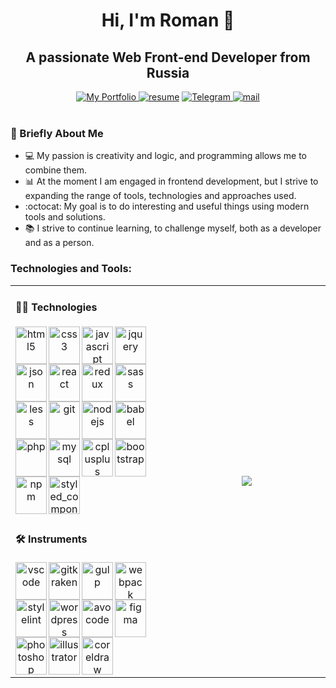 <h1 align="center">Hi, I'm Roman 👋</h1>
<h2 align="center">A passionate Web Front-end Developer from Russia</h2>
<div align="center">
  <a href="https://gnobious.github.io"><img src="https://img.shields.io/static/v1?label=&message=Roman%20Artemyev&color=blue&style=for-the-badge&logo=github" alt="My Portfolio">   </a>
  <a href="https://gnobious.github.io/Roman_Artemyev_CV.pdf"><img src="https://img.shields.io/static/v1?label=&message=My%20Resume&color=dodgerblue&style=for-the-badge&logo=adobeacrobatreader" alt="resume"></a>
  <a href="tg://resolve?domain=gnobious"><img src="https://img.shields.io/static/v1?label=&message=My%20Telegram&color=lightskyblue&style=for-the-badge&logo=telegram" alt="Telegram">
  </a>  
  <a href="mailto:gnobious@gmail.com"><img src="https://img.shields.io/static/v1?label=&message=Email%20Me&color=lightblue&style=for-the-badge&logo=gmail" alt="mail"></a>
</div>
<br />
<h3>💼 Briefly About Me</h3>
<ul>
  <li>💻  My passion is creativity and logic, and programming allows me to combine them.</li>
  <li>📊  At the moment I am engaged in frontend development, but I strive to expanding the range of tools, technologies and approaches used.</li>
  <li>:octocat: My goal is to do interesting and useful things using modern tools and solutions.</li>
  <li>📚  I strive to continue learning, to challenge myself, both as a developer and as a person.</li>
</ul>

<h3 align="left">Technologies and Tools:</h3>

<table width="800px" border="0">
  <tr><td align="center">
    <h4 align="left">👨‍💻 Technologies</h4>
    <p>
    <a href="https://www.w3.org/html/">
      <img align="left" width="50px" height="60px" alt="html5" src="https://cdn.jsdelivr.net/gh/devicons/devicon/icons/html5/html5-original-wordmark.svg" />
    </a>
    <a href="https://www.w3schools.com/css/">
      <img align="left" width="50px" height="60px" alt="css3" src="https://cdn.jsdelivr.net/gh/devicons/devicon/icons/css3/css3-original-wordmark.svg" />
    </a>
    <a href="https://developer.mozilla.org/en-US/docs/Web/JavaScript">
      <img align="left" width="50px" height="60px" alt="javascript" src="https://cdn.jsdelivr.net/gh/devicons/devicon/icons/javascript/javascript-original.svg" />
    </a>
    <a href="https://jquery.com">
      <img align="left" width="50px" height="60px" alt="jquery" src="https://cdn.jsdelivr.net/gh/devicons/devicon/icons/jquery/jquery-original-wordmark.svg" />
    </a>
    <a href="https://www.json.org/json-en.html">
      <img align="left" width="50px" height="60px" alt="json" src="https://www.vectorlogo.zone/logos/json/json-icon.svg" />
    </a>
    <a href="https://reactjs.org/">
      <img align="left" width="50px" height="60px" alt="react" src="https://cdn.jsdelivr.net/gh/devicons/devicon/icons/react/react-original-wordmark.svg" />
    </a>
    <a href="https://redux.js.org">
      <img align="left" width="50px" height="60px" alt="redux" src="https://cdn.jsdelivr.net/gh/devicons/devicon/icons/redux/redux-original.svg" />
    </a>
    <a href="https://sass-lang.com/">
      <img align="left" width="50px" height="60px" alt="sass" src="https://cdn.jsdelivr.net/gh/devicons/devicon/icons/sass/sass-original.svg" />
    </a>
    <a href="https://lesscss.org/">
      <img align="left" width="50px" height="60px" alt="less" src="https://cdn.jsdelivr.net/gh/devicons/devicon/icons/less/less-plain-wordmark.svg" />
    </a>
    <a href="https://git-scm.com/">
      <img align="left" width="50px" height="60px" alt="git" src="https://cdn.jsdelivr.net/gh/devicons/devicon/icons/git/git-original-wordmark.svg" />
    </a>
    <a href="https://nodejs.org/">
      <img align="left" width="50px" height="60px" alt="nodejs" src="https://cdn.jsdelivr.net/gh/devicons/devicon/icons/nodejs/nodejs-original-wordmark.svg" />
    </a>
    <a href="https://babeljs.io/">
      <img align="left" width="50px" height="60px" alt="babel" src="https://cdn.jsdelivr.net/gh/devicons/devicon/icons/babel/babel-original.svg" />
    </a>
    <a href="https://www.php.net/">
      <img align="left" width="50px" height="60px" alt="php" src="https://cdn.jsdelivr.net/gh/devicons/devicon/icons/php/php-original.svg" />
    </a>
    <a href="https://www.mysql.com/">
      <img align="left" width="50px" height="60px" alt="mysql" src="https://cdn.jsdelivr.net/gh/devicons/devicon/icons/mysql/mysql-original-wordmark.svg" />
    </a>
    <a href="https://www.w3schools.com/cpp/">
      <img align="left" width="50px" height="60px" alt="cplusplus" src="https://cdn.jsdelivr.net/gh/devicons/devicon/icons/cplusplus/cplusplus-original.svg" />
    </a>
    <a href="https://getbootstrap.com/">
      <img align="left" width="50px" height="60px" alt="bootstrap" src="https://cdn.jsdelivr.net/gh/devicons/devicon/icons/bootstrap/bootstrap-plain-wordmark.svg" />
    </a>
    <a href="https://www.npmjs.com/">
      <img align="left" width="50px" height="60px" alt="npm" src="https://cdn.jsdelivr.net/gh/devicons/devicon/icons/npm/npm-original-wordmark.svg" />
    </a>
    <a href="https://styled-components.com/">
      <img align="left" width="50px" height="60px" alt="styled_components" src="https://raw.githubusercontent.com/simple-icons/simple-icons/master/icons/styledcomponents.svg" />
    </a>
    </p>
  </td>
  
  <td width="50%" valign="middle" align="center" rowspan="2">
    <img src="https://github-readme-stats.vercel.app/api/top-langs/?username=gnobious&langs_count=10&layout=compact&theme=great-gatsby">
  </td></tr>
  
  <tr background-color="none"><td align="center" border="0">
    <h4 align="left">🛠 Instruments</h4>
    <a href="https://code.visualstudio.com">
      <img align="left" width="50px" height="60px" alt="vscode" src="https://cdn.jsdelivr.net/gh/devicons/devicon/icons/vscode/vscode-original.svg" />
    </a>
    <a href="https://www.gitkraken.com/">
      <img align="left" width="50px" height="60px" alt="gitkraken" src="https://github.com/detain/svg-logos/blob/master/svg/gitkraken.svg" />
    </a>
    <a href="https://gulpjs.com/">
      <img align="left" width="50px" height="60px" alt="gulp" src="https://cdn.jsdelivr.net/gh/devicons/devicon/icons/gulp/gulp-plain.svg" />
    </a>
    <a href="https://webpack.js.org/">
      <img align="left" width="50px" height="60px" alt="webpack" src="https://cdn.jsdelivr.net/gh/devicons/devicon/icons/webpack/webpack-original.svg" />
    </a>
    <a href="https://stylelint.io/">
      <img align="left" width="50px" height="60px" alt="stylelint" src="https://raw.githubusercontent.com/detain/svg-logos/master/svg/stylelint.svg" />
    </a>
    <a href="https://wordpress.com/">
      <img align="left" width="50px" height="60px" alt="wordpress" src="https://cdn.jsdelivr.net/gh/devicons/devicon/icons/wordpress/wordpress-original.svg" />
    </a>
    <a href="https://avocode.com/">
      <img align="left" width="50px" height="60px" alt="avocode" src="https://raw.githubusercontent.com/detain/svg-logos/master/svg/avocode-inc-1.svg" />
    </a>
    <a href="https://www.figma.com/">
      <img align="left" width="50px" height="60px" alt="figma" src="https://cdn.jsdelivr.net/gh/devicons/devicon/icons/figma/figma-original.svg" />
    </a>
    <a href="https://www.adobe.com/products/photoshop.html">
      <img align="left" width="50px" height="60px" alt="photoshop" src="https://cdn.jsdelivr.net/gh/devicons/devicon/icons/photoshop/photoshop-line.svg" />
    </a>
    <a href="https://www.adobe.com/products/illustrator.html">
      <img align="left" width="50px" height="60px" alt="illustrator" src="https://cdn.jsdelivr.net/gh/devicons/devicon/icons/illustrator/illustrator-line.svg" />
    </a>
    <a href="https://www.coreldraw.com">
      <img align="left" width="50px" height="60px" alt="coreldraw" src="https://upload.wikimedia.org/wikipedia/commons/9/97/LOGO-CORELDRAW-GRAPHICS-SUITE.svg" />
    </a>
  </td></tr>
</table>
